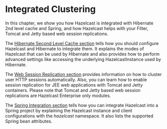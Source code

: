 # Integrated Clustering

In this chapter, we show you how Hazelcast is integrated with Hibernate 2nd level cache and Spring, and how Hazelcast helps with your Filter, Tomcat and Jetty based web session replications.

The [Hibernate Second Level Cache section](#hibernate-second-level-cache) tells how you should configure Hazelcast and Hibernate to integrate them. It explains the modes of Hazelcast that can be used by Hibernate and also provides how to perform advanced settings like accessing the underlying HazelcastInstance used by Hibernate.

The [Web Session Replication section](#web-session-replication) provides information on how to cluster user HTTP sessions automatically. Also, you can learn how to enable session replication for JEE web applications with Tomcat and Jetty containers. Please note that Tomcat and Jetty based web session replications are Hazelcast Enterprise only modules.

The [Spring Integration section](#spring-integration) tells how you can integrate Hazelcast into a Spring project by explaining the Hazelcast instance and client configurations with the *hazelcast* namespace. It also lists the supported Spring bean attributes. 



